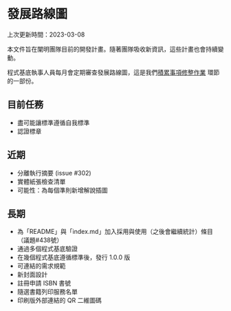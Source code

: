 # 發展路線圖

<!-- SPDX-License-Identifier: CC0-1.0 -->
<!-- SPDX-FileCopyrightText: 2022-2023 The Foundation for Public Code <info@publiccode.net>, https://standard.publiccode.net/AUTHORS -->

上次更新時間：2023-03-08

本文件旨在闡明團隊目前的開發計畫。隨著團隊吸收新資訊，這些計畫也會持續變動。

程式基底執事人員每月會定期審查發展路線圖，這是我們[積累事項修整作業](https://about.publiccode.net/activities/standard-maintenance/backlog-pruning.html)
環節的一部份。

## 目前任務

* 盡可能讓標準遵循自我標準
* 認證標章

## 近期

* 分離執行摘要 (issue #302)
* 實體紙張檢查清單
* 可能性：為每個準則新增解說插圖

## 長期

* 為「README」與「index.md」加入採用與使用（之後會繼續統計）條目（議題#438號）
* 通過多個程式基底驗證
* 在幾個程式基底遵循標準後，發行 1.0.0 版
* 可連結的需求規範
* 新封面設計
* 註冊申請 ISBN 書號
* 隨選書籍列印服務名單
* 印刷版外部連結的 QR 二維圖碼
